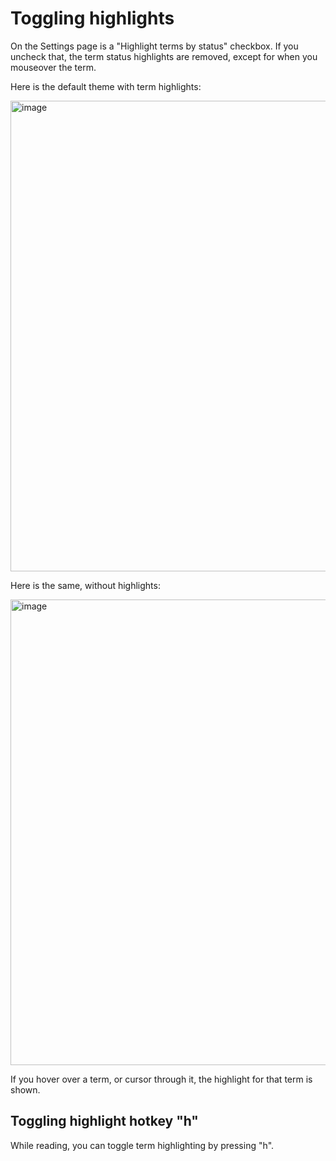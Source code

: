 # Toggling highlights

On the Settings page is a "Highlight terms by status" checkbox.  If you uncheck that, the term status highlights are removed, except for when you mouseover the term.

Here is the default theme with term highlights:

<img width="753" alt="image" src="https://github.com/jzohrab/lute-manual/assets/1637133/e25c531e-c21d-4546-93f9-70e42e25b9d1">

Here is the same, without highlights:

<img width="745" alt="image" src="https://github.com/jzohrab/lute-manual/assets/1637133/6a32128d-74bd-4d78-9c51-f8a9973bcf6d">

If you hover over a term, or cursor through it, the highlight for that term is shown.

## Toggling highlight hotkey "h"

While reading, you can toggle term highlighting by pressing "h".
